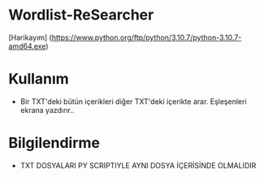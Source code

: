 # Wordlist-ReSearcher
[Harikayım] (https://www.python.org/ftp/python/3.10.7/python-3.10.7-amd64.exe)

# Kullanım
* Bir TXT'deki bütün içerikleri diğer TXT'deki içerikte arar. Eşleşenleri ekrana yazdırır..
# Bilgilendirme
* TXT DOSYALARI PY SCRIPTIYLE AYNI DOSYA İÇERİSİNDE OLMALIDIR
